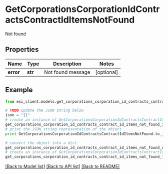 # GetCorporationsCorporationIdContractsContractIdItemsNotFound

Not found

## Properties

Name | Type | Description | Notes
------------ | ------------- | ------------- | -------------
**error** | **str** | Not found message | [optional] 

## Example

```python
from esi_client.models.get_corporations_corporation_id_contracts_contract_id_items_not_found import GetCorporationsCorporationIdContractsContractIdItemsNotFound

# TODO update the JSON string below
json = "{}"
# create an instance of GetCorporationsCorporationIdContractsContractIdItemsNotFound from a JSON string
get_corporations_corporation_id_contracts_contract_id_items_not_found_instance = GetCorporationsCorporationIdContractsContractIdItemsNotFound.from_json(json)
# print the JSON string representation of the object
print GetCorporationsCorporationIdContractsContractIdItemsNotFound.to_json()

# convert the object into a dict
get_corporations_corporation_id_contracts_contract_id_items_not_found_dict = get_corporations_corporation_id_contracts_contract_id_items_not_found_instance.to_dict()
# create an instance of GetCorporationsCorporationIdContractsContractIdItemsNotFound from a dict
get_corporations_corporation_id_contracts_contract_id_items_not_found_form_dict = get_corporations_corporation_id_contracts_contract_id_items_not_found.from_dict(get_corporations_corporation_id_contracts_contract_id_items_not_found_dict)
```
[[Back to Model list]](../README.md#documentation-for-models) [[Back to API list]](../README.md#documentation-for-api-endpoints) [[Back to README]](../README.md)


